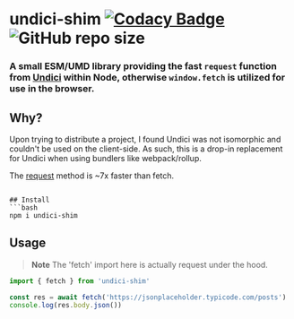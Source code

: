 # undici-shim [![Codacy Badge](https://app.codacy.com/project/badge/Grade/22c825427e0a47cb80fffdc59b1684fd)](https://app.codacy.com/gh/Owen3H/undici-shim/dashboard?utm_source=gh&utm_medium=referral&utm_content=&utm_campaign=Badge_grade) ![GitHub repo size](https://img.shields.io/github/repo-size/Owen3H/undici-shim)

### A small ESM/UMD library providing the fast `request` function from [Undici](https://github.com/nodejs/undici) within Node, otherwise `window.fetch` is utilized for use in the browser.

## Why?
Upon trying to distribute a project, I found Undici was not isomorphic and couldn't be used on the client-side. As such, this is a drop-in replacement for Undici when using bundlers like webpack/rollup.<br>

The [request](https://undici.nodejs.org/#/?id=undicirequesturl-options-promise) method is ~7x faster than fetch.
```

## Install
```bash
npm i undici-shim
```

## Usage
> **Note**
> The 'fetch' import here is actually request under the hood.

```js
import { fetch } from 'undici-shim'

const res = await fetch('https://jsonplaceholder.typicode.com/posts')
console.log(res.body.json())
```